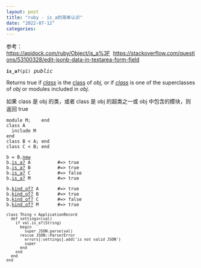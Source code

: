```yaml
---
layout: post
title: "ruby - is_a的简单认识"
date: "2022-07-12"
categories: 
---
```

<p>参考：<a href="https://apidock.com/ruby/Object/is_a%3F">https://apidock.com/ruby/Object/is_a%3F</a>&nbsp;&nbsp;<a href="https://stackoverflow.com/questions/53100328/edit-jsonb-data-in-textarea-form-field">https://stackoverflow.com/questions/53100328/edit-jsonb-data-in-textarea-form-field</a></p>

<pre>
<code><strong>is_a?</strong>(p1)</code> <em>public</em></pre>

<div class="description">
<p>Returns true if <em><a href="https://apidock.com/ruby/Object/class">class</a></em> is the <a href="https://apidock.com/ruby/Object/class">class</a> of <em>obj,</em> or if <em><a href="https://apidock.com/ruby/Object/class">class</a></em> is one of the superclasses of <em>obj</em> or modules included in <em>obj</em>.</p>

<p>如果 class 是 obj 的类，或者 class 是 obj 的超类之一或 obj 中包含的模块，则返回 true</p>

<pre>
<code><span class="keyword">module </span><span class="module">M</span><span class="punct">;</span>    <span class="keyword">end</span>
<span class="keyword">class </span><span class="class">A</span>
  <span class="ident">include</span> <span class="constant">M</span>
<span class="keyword">end</span>
<span class="keyword">class </span><span class="class">B</span> <span class="punct">&lt;</span> <span class="constant">A</span><span class="punct">;</span> <span class="keyword">end</span>
<span class="keyword">class </span><span class="class">C</span> <span class="punct">&lt;</span> <span class="constant">B</span><span class="punct">;</span> <span class="keyword">end</span>

<span class="ident">b</span> <span class="punct">=</span> <span class="constant">B</span><span class="punct">.</span><span class="ident"><a href="https://apidock.com/ruby/Object/new/class">new</a></span>
<span class="ident">b</span><span class="punct">.</span><span class="ident"><a href="https://apidock.com/ruby/Object/is_a%3F">is_a?</a></span> <span class="constant">A</span>          <span class="comment">#=&gt; true</span>
<span class="ident">b</span><span class="punct">.</span><span class="ident"><a href="https://apidock.com/ruby/Object/is_a%3F">is_a?</a></span> <span class="constant">B</span>          <span class="comment">#=&gt; true</span>
<span class="ident">b</span><span class="punct">.</span><span class="ident"><a href="https://apidock.com/ruby/Object/is_a%3F">is_a?</a></span> <span class="constant">C</span>          <span class="comment">#=&gt; false</span>
<span class="ident">b</span><span class="punct">.</span><span class="ident"><a href="https://apidock.com/ruby/Object/is_a%3F">is_a?</a></span> <span class="constant">M</span>          <span class="comment">#=&gt; true</span>

<span class="ident">b</span><span class="punct">.</span><span class="ident"><a href="https://apidock.com/ruby/Object/kind_of%3F">kind_of?</a></span> <span class="constant">A</span>       <span class="comment">#=&gt; true</span>
<span class="ident">b</span><span class="punct">.</span><span class="ident"><a href="https://apidock.com/ruby/Object/kind_of%3F">kind_of?</a></span> <span class="constant">B</span>       <span class="comment">#=&gt; true</span>
<span class="ident">b</span><span class="punct">.</span><span class="ident"><a href="https://apidock.com/ruby/Object/kind_of%3F">kind_of?</a></span> <span class="constant">C</span>       <span class="comment">#=&gt; false</span>
<span class="ident">b</span><span class="punct">.</span><span class="ident"><a href="https://apidock.com/ruby/Object/kind_of%3F">kind_of?</a></span> <span class="constant">M</span>       <span class="comment">#=&gt; true</span></code></pre>

<pre class="default s-code-block">
<code><code class="hljs language-ruby"><span class="hljs-keyword">class</span> <span class="hljs-title class_">Thing</span> &lt; <span class="hljs-title class_ inherited__">ApplicationRecord</span>
  <span class="hljs-keyword">def</span> <span class="hljs-title function_">settings=</span>(<span class="hljs-params">val</span>)
    <span class="hljs-keyword">if</span> val.is_a?(String)
      <span class="hljs-keyword">begin</span> 
        <span class="hljs-variable language_">super</span> <span class="hljs-variable constant_">JSON</span>.parse(val)
      <span class="hljs-keyword">rescue</span> <span class="hljs-variable constant_">JSON</span><span class="hljs-symbol">:</span><span class="hljs-symbol">:ParserError</span>
        errors[<span class="hljs-symbol">:settings</span>].add(<span class="hljs-string">&#39;is not valid JSON&#39;</span>)
        <span class="hljs-variable language_">super</span>
      <span class="hljs-keyword">end</span>
    <span class="hljs-keyword">end</span>
  <span class="hljs-keyword">end</span>
<span class="hljs-keyword">end</span>
</code></code></pre>
</div>

